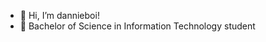 - 👋 Hi, I’m dannieboi!
- 👤 Bachelor of Science in Information Technology student

<!---
boi-daaniel/boi-daaniel is a ✨ special ✨ repository because its `README.md` (this file) appears on your GitHub profile.
You can click the Preview link to take a look at your changes.
--->
